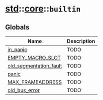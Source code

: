 # [std](./../../std.md)::[core](./../core.md)::`builtin`
## Globals
|Name|Description|
|----|-----------|
|[in_panic](#todo)|TODO|
|[EMPTY_MACRO_SLOT](#todo)|TODO|
|[old_segmentation_fault](#todo)|TODO|
|[panic](#todo)|TODO|
|[MAX_FRAMEADDRESS](#todo)|TODO|
|[old_bus_error](#todo)|TODO|
